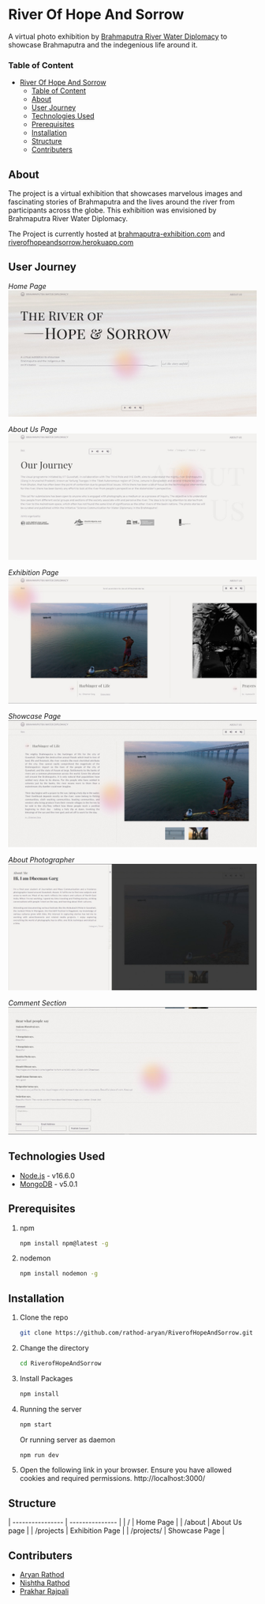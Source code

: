 # River Of Hope And Sorrow

A virtual photo exhibition by [Brahmaputra River Water Diplomacy](http://www.brbwaterdiplomacy.com/) to showcase Brahmaputra and the indegenious life around it.

### Table of Content

- [River Of Hope And Sorrow](#river-of-hope-and-sorrow)
    - [Table of Content](#table-of-content)
  - [About](#about)
  - [User Journey](#user-journey)
  - [Technologies Used](#technologies-used)
  - [Prerequisites](#prerequisites)
  - [Installation](#installation)
  - [Structure](#structure)
  - [Contributers](#contributers)

## About 
The project is a virtual exhibition that showcases marvelous images and fascinating stories of Brahmaputra and the lives around the river from participants across the globe. This exhibition was envisioned by Brahmaputra River Water Diplomacy.

The Project is currently hosted at [brahmaputra-exhibition.com](http://brahmaputra-exhibition.com/) and [riverofhopeandsorrow.herokuapp.com](https://riverofhopeandsorrow.herokuapp.com/)

## User Journey
*Home Page*
![](ReadmeAssets/HomePage.jpeg)

*About Us Page*
![](ReadmeAssets/AboutUs.jpeg)

*Exhibition Page*
![](ReadmeAssets/Exhibition.jpeg)

*Showcase Page*
![](ReadmeAssets/ShowCase.jpeg)

*About Photographer*
![](ReadmeAssets/AboutAuthor.jpeg)

*Comment Section*
![](ReadmeAssets/CommentSection.jpeg)


## Technologies Used
- [Node.js](https://nodejs.org/en/) - v16.6.0
- [MongoDB](https://www.mongodb.com/) - v5.0.1
  
## Prerequisites
1. npm
   ```sh
   npm install npm@latest -g
   ```
2. nodemon
   ```sh
   npm install nodemon -g
   ```

## Installation
1. Clone the repo
   ```sh
   git clone https://github.com/rathod-aryan/RiverofHopeAndSorrow.git
   ```
2. Change the directory
   ```sh
   cd RiverofHopeAndSorrow
   ```
3. Install Packages
   ```sh
   npm install
   ```
4. Running the server
   ```sh
   npm start
   ```
   Or running server as daemon
   ```sh
   npm run dev
   ```

5. Open the following link in your browser. Ensure you have allowed cookies and required permissions.
    http://localhost:3000/

## Structure
| ---------------- | --------------- |
| /                | Home Page       |
| /about           | About Us page   |
| /projects        | Exhibition Page |
| /projects/<Name> | Showcase Page   |

## Contributers
- [Aryan Rathod](https://www.behance.net/chardeux)
- [Nishtha Rathod](https://github.com/Nishtha131201)
- [Prakhar Rajpali](https://github.com/ThePrakharRajpali)